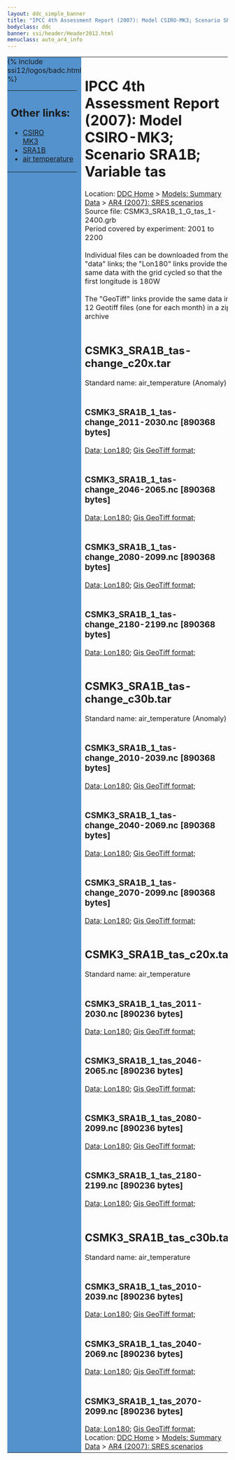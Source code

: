 ```yaml
---
layout: ddc_simple_banner
title: "IPCC 4th Assessment Report (2007): Model CSIRO-MK3; Scenario SRA1B; Variable tas"
bodyclass: ddc
banner: ssi/header/Header2012.html
menuclass: auto_ar4_info
---
```



<table width="100%" border="0" cellspacing="0" cellpadding="0" style="border-collapse: collapse;">
<tr style="margin:0;padding:0;border:0;">
<td style="margin:0;padding:0;border:0;height:1pt;width:150pt;background:#5492CD;" valign="top" >

<div id="lh-col2" class="auto_ar4_info">
<table class="menumain" bgcolor="#5492CD" cellspacing="0" width="100%" border="0">
<tr><td>
<h2> Other links:</h2>
<ul>
<li><a href="/auto/ar4/model-CSIRO-MK3.html">CSIRO<br/>MK3</a></li>
<li><a href="/auto/ar4/scenario-SRA1B.html">SRA1B</a></li>
<li><a href="/auto/ar4/var-air_temperature.html">air temperature</a></li>
</ul>
</td></tr>
{% include ssi12/logos/badc.html %}
</table>
</div>
</td>
<td><h1>IPCC 4th Assessment Report (2007): Model CSIRO-MK3; Scenario SRA1B; Variable tas</h1>

<!-- Breadcrumb1 -->
<div id="breadcrumb1" align="left">
Location: <a href="/index.html">DDC Home</a> > <a href="/sim/gcm_clim/">Models: Summary Data</a>
> <a href="/sim/gcm_clim/SRES_AR4/index.html">AR4 (2007): SRES scenarios</a>
</div>
<!-- End of Breadcrumb1 -->Source file: CSMK3_SRA1B_1_G_tas_1-2400.grb
<br/>
Period covered by experiment: 2001 to 2200<br/>
<br/>Individual files can be downloaded from the "data" links; the "Lon180" links provide the same data
         with the grid cycled so that the first longitude is 180W<br/>
<br/>The "GeoTiff" links provide the same data in 12 Geotiff files (one for each month)
          in a zip archive<br/>
<br/><h2>CSMK3_SRA1B_tas-change_c20x.tar</h2>
Standard name: air_temperature (Anomaly)<br>
<br/><h3>CSMK3_SRA1B_1_tas-change_2011-2030.nc [890368 bytes]</h3>
<a href="http://apps.ipcc-data.org/cgi-bin/downl/ar4_nc/tas/CSMK3_SRA1B_1_tas-change_2011-2030.nc">Data; </a><a href="http://apps.ipcc-data.org/cgi-bin/downl/ar4_nc/tas/CSMK3_SRA1B_1_tas-change_2011-2030.cyto180.nc"> Lon180</a>; <a href="/cgi-bin/downl/ar4_tif/tas/CSMK3_SRA1B_1_tas-change_2011-2030.zip">Gis GeoTiff format; </a><br/>
<br/><h3>CSMK3_SRA1B_1_tas-change_2046-2065.nc [890368 bytes]</h3>
<a href="http://apps.ipcc-data.org/cgi-bin/downl/ar4_nc/tas/CSMK3_SRA1B_1_tas-change_2046-2065.nc">Data; </a><a href="http://apps.ipcc-data.org/cgi-bin/downl/ar4_nc/tas/CSMK3_SRA1B_1_tas-change_2046-2065.cyto180.nc"> Lon180</a>; <a href="/cgi-bin/downl/ar4_tif/tas/CSMK3_SRA1B_1_tas-change_2046-2065.zip">Gis GeoTiff format; </a><br/>
<br/><h3>CSMK3_SRA1B_1_tas-change_2080-2099.nc [890368 bytes]</h3>
<a href="http://apps.ipcc-data.org/cgi-bin/downl/ar4_nc/tas/CSMK3_SRA1B_1_tas-change_2080-2099.nc">Data; </a><a href="http://apps.ipcc-data.org/cgi-bin/downl/ar4_nc/tas/CSMK3_SRA1B_1_tas-change_2080-2099.cyto180.nc"> Lon180</a>; <a href="/cgi-bin/downl/ar4_tif/tas/CSMK3_SRA1B_1_tas-change_2080-2099.zip">Gis GeoTiff format; </a><br/>
<br/><h3>CSMK3_SRA1B_1_tas-change_2180-2199.nc [890368 bytes]</h3>
<a href="http://apps.ipcc-data.org/cgi-bin/downl/ar4_nc/tas/CSMK3_SRA1B_1_tas-change_2180-2199.nc">Data; </a><a href="http://apps.ipcc-data.org/cgi-bin/downl/ar4_nc/tas/CSMK3_SRA1B_1_tas-change_2180-2199.cyto180.nc"> Lon180</a>; <a href="/cgi-bin/downl/ar4_tif/tas/CSMK3_SRA1B_1_tas-change_2180-2199.zip">Gis GeoTiff format; </a><br/>
<br/><h2>CSMK3_SRA1B_tas-change_c30b.tar</h2>
Standard name: air_temperature (Anomaly)<br>
<br/><h3>CSMK3_SRA1B_1_tas-change_2010-2039.nc [890368 bytes]</h3>
<a href="http://apps.ipcc-data.org/cgi-bin/downl/ar4_nc/tas/CSMK3_SRA1B_1_tas-change_2010-2039.nc">Data; </a><a href="http://apps.ipcc-data.org/cgi-bin/downl/ar4_nc/tas/CSMK3_SRA1B_1_tas-change_2010-2039.cyto180.nc"> Lon180</a>; <a href="/cgi-bin/downl/ar4_tif/tas/CSMK3_SRA1B_1_tas-change_2010-2039.zip">Gis GeoTiff format; </a><br/>
<br/><h3>CSMK3_SRA1B_1_tas-change_2040-2069.nc [890368 bytes]</h3>
<a href="http://apps.ipcc-data.org/cgi-bin/downl/ar4_nc/tas/CSMK3_SRA1B_1_tas-change_2040-2069.nc">Data; </a><a href="http://apps.ipcc-data.org/cgi-bin/downl/ar4_nc/tas/CSMK3_SRA1B_1_tas-change_2040-2069.cyto180.nc"> Lon180</a>; <a href="/cgi-bin/downl/ar4_tif/tas/CSMK3_SRA1B_1_tas-change_2040-2069.zip">Gis GeoTiff format; </a><br/>
<br/><h3>CSMK3_SRA1B_1_tas-change_2070-2099.nc [890368 bytes]</h3>
<a href="http://apps.ipcc-data.org/cgi-bin/downl/ar4_nc/tas/CSMK3_SRA1B_1_tas-change_2070-2099.nc">Data; </a><a href="http://apps.ipcc-data.org/cgi-bin/downl/ar4_nc/tas/CSMK3_SRA1B_1_tas-change_2070-2099.cyto180.nc"> Lon180</a>; <a href="/cgi-bin/downl/ar4_tif/tas/CSMK3_SRA1B_1_tas-change_2070-2099.zip">Gis GeoTiff format; </a><br/>
<br/><h2>CSMK3_SRA1B_tas_c20x.tar</h2>
Standard name: air_temperature<br>
<br/><h3>CSMK3_SRA1B_1_tas_2011-2030.nc [890236 bytes]</h3>
<a href="http://apps.ipcc-data.org/cgi-bin/downl/ar4_nc/tas/CSMK3_SRA1B_1_tas_2011-2030.nc">Data; </a><a href="http://apps.ipcc-data.org/cgi-bin/downl/ar4_nc/tas/CSMK3_SRA1B_1_tas_2011-2030.cyto180.nc"> Lon180</a>; <a href="/cgi-bin/downl/ar4_tif/tas/CSMK3_SRA1B_1_tas_2011-2030.zip">Gis GeoTiff format; </a><br/>
<br/><h3>CSMK3_SRA1B_1_tas_2046-2065.nc [890236 bytes]</h3>
<a href="http://apps.ipcc-data.org/cgi-bin/downl/ar4_nc/tas/CSMK3_SRA1B_1_tas_2046-2065.nc">Data; </a><a href="http://apps.ipcc-data.org/cgi-bin/downl/ar4_nc/tas/CSMK3_SRA1B_1_tas_2046-2065.cyto180.nc"> Lon180</a>; <a href="/cgi-bin/downl/ar4_tif/tas/CSMK3_SRA1B_1_tas_2046-2065.zip">Gis GeoTiff format; </a><br/>
<br/><h3>CSMK3_SRA1B_1_tas_2080-2099.nc [890236 bytes]</h3>
<a href="http://apps.ipcc-data.org/cgi-bin/downl/ar4_nc/tas/CSMK3_SRA1B_1_tas_2080-2099.nc">Data; </a><a href="http://apps.ipcc-data.org/cgi-bin/downl/ar4_nc/tas/CSMK3_SRA1B_1_tas_2080-2099.cyto180.nc"> Lon180</a>; <a href="/cgi-bin/downl/ar4_tif/tas/CSMK3_SRA1B_1_tas_2080-2099.zip">Gis GeoTiff format; </a><br/>
<br/><h3>CSMK3_SRA1B_1_tas_2180-2199.nc [890236 bytes]</h3>
<a href="http://apps.ipcc-data.org/cgi-bin/downl/ar4_nc/tas/CSMK3_SRA1B_1_tas_2180-2199.nc">Data; </a><a href="http://apps.ipcc-data.org/cgi-bin/downl/ar4_nc/tas/CSMK3_SRA1B_1_tas_2180-2199.cyto180.nc"> Lon180</a>; <a href="/cgi-bin/downl/ar4_tif/tas/CSMK3_SRA1B_1_tas_2180-2199.zip">Gis GeoTiff format; </a><br/>
<br/><h2>CSMK3_SRA1B_tas_c30b.tar</h2>
Standard name: air_temperature<br>
<br/><h3>CSMK3_SRA1B_1_tas_2010-2039.nc [890236 bytes]</h3>
<a href="http://apps.ipcc-data.org/cgi-bin/downl/ar4_nc/tas/CSMK3_SRA1B_1_tas_2010-2039.nc">Data; </a><a href="http://apps.ipcc-data.org/cgi-bin/downl/ar4_nc/tas/CSMK3_SRA1B_1_tas_2010-2039.cyto180.nc"> Lon180</a>; <a href="/cgi-bin/downl/ar4_tif/tas/CSMK3_SRA1B_1_tas_2010-2039.zip">Gis GeoTiff format; </a><br/>
<br/><h3>CSMK3_SRA1B_1_tas_2040-2069.nc [890236 bytes]</h3>
<a href="http://apps.ipcc-data.org/cgi-bin/downl/ar4_nc/tas/CSMK3_SRA1B_1_tas_2040-2069.nc">Data; </a><a href="http://apps.ipcc-data.org/cgi-bin/downl/ar4_nc/tas/CSMK3_SRA1B_1_tas_2040-2069.cyto180.nc"> Lon180</a>; <a href="/cgi-bin/downl/ar4_tif/tas/CSMK3_SRA1B_1_tas_2040-2069.zip">Gis GeoTiff format; </a><br/>
<br/><h3>CSMK3_SRA1B_1_tas_2070-2099.nc [890236 bytes]</h3>
<a href="http://apps.ipcc-data.org/cgi-bin/downl/ar4_nc/tas/CSMK3_SRA1B_1_tas_2070-2099.nc">Data; </a><a href="http://apps.ipcc-data.org/cgi-bin/downl/ar4_nc/tas/CSMK3_SRA1B_1_tas_2070-2099.cyto180.nc"> Lon180</a>; <a href="/cgi-bin/downl/ar4_tif/tas/CSMK3_SRA1B_1_tas_2070-2099.zip">Gis GeoTiff format; </a><br/>
<!-- Breadcrumb2 -->
<div id="breadcrumb2" align="left">
Location: <a href="/index.html">DDC Home</a> > <a href="/sim/gcm_clim/">Models: Summary Data</a>
> <a href="/sim/gcm_clim/SRES_AR4/index.html">AR4 (2007): SRES scenarios</a>
</div>
<!-- End of Breadcrumb2 --></td></tr></table>
